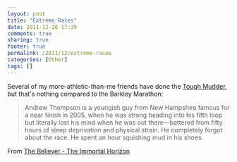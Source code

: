 ```yaml
---
layout: post
title: "Extreme Races"
date: 2011-12-28 17:39
comments: true
sharing: true
footer: true
permalink: /2011/12/extreme-races
categories: [Other]
tags: []
---
```

Several of my more-athletic-than-me friends have done the <a href="http://toughmudder.com/">Tough Mudder</a>, but that's nothing compared to the Barkley Marathon:

<blockquote>Andrew Thompson is a youngish guy from New Hampshire famous for a near finish in 2005, when he was strong heading into his fifth loop but literally lost his mind when he was out there—battered from fifty hours of sleep deprivation and physical strain. He completely forgot about the race. He spent an hour squishing mud in his shoes.</blockquote>

From <a href="http://www.believermag.com/issues/201105/?read=article_jamison">The Believer - The Immortal Horizon</a>